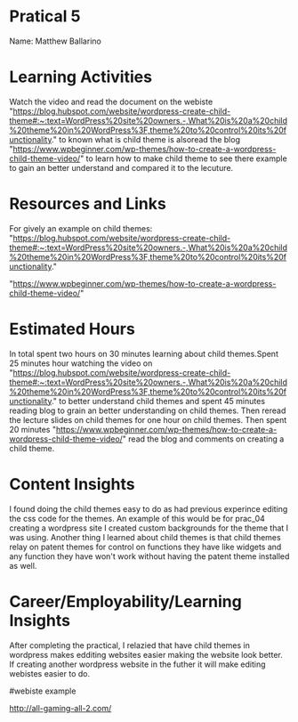 # Pratical 5
Name: Matthew Ballarino

# Learning Activities
Watch the video and read the document on the webiste "https://blog.hubspot.com/website/wordpress-create-child-theme#:~:text=WordPress%20site%20owners.-,What%20is%20a%20child%20theme%20in%20WordPress%3F,theme%20to%20control%20its%20functionality." to known what is child theme is alsoread the blog "https://www.wpbeginner.com/wp-themes/how-to-create-a-wordpress-child-theme-video/" to learn how to make child theme to see there example to gain an better understand and compared it to the lecuture. 

# Resources and Links

For gively an example on child themes:
"https://blog.hubspot.com/website/wordpress-create-child-theme#:~:text=WordPress%20site%20owners.-,What%20is%20a%20child%20theme%20in%20WordPress%3F,theme%20to%20control%20its%20functionality."

"https://www.wpbeginner.com/wp-themes/how-to-create-a-wordpress-child-theme-video/" 



# Estimated Hours
In total spent two hours on 30 minutes learning about child themes.Spent 25 minutes hour watching the video on "https://blog.hubspot.com/website/wordpress-create-child-theme#:~:text=WordPress%20site%20owners.-,What%20is%20a%20child%20theme%20in%20WordPress%3F,theme%20to%20control%20its%20functionality." to better understand child themes and spent 45 minutes reading blog to grain an better understanding on child themes. Then reread the lecture slides on child themes for one hour on child themes. Then spent 20 minutes "https://www.wpbeginner.com/wp-themes/how-to-create-a-wordpress-child-theme-video/" read the blog and comments on creating a child theme.  

# Content Insights
I found doing the child themes easy to do as had previous experince editing the css code for the themes. An example of this would be for prac_04 creating a wordpress site I created custom backgrounds for the theme that I was using. Another thing I learned about child themes is that child themes relay on patent themes for control on functions they have like widgets and any function they have won't work without having the patent theme installed as well.

# Career/Employability/Learning Insights
After completing the practical, I relazied that have child themes in wordpress makes edditing websites easier making the website look better. If creating another wordpress website in the futher it will make editing webistes easier to do.   


#webiste example

http://all-gaming-all-2.com/ 
